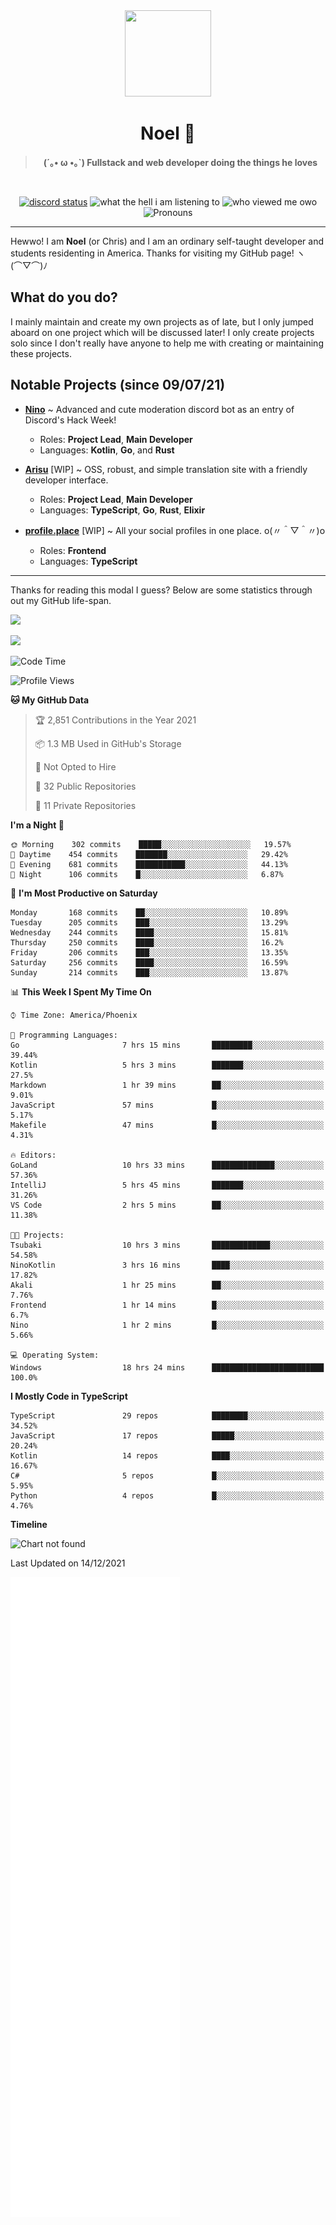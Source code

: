 <div align='center'>
  <div align='center'>
    <img
      src='https://cdn.floofy.dev/art/icons/icon_cinnamonserval.png'
      width='138'
      height='138'
    />
  </div>
  <h1>Noel 🐾</h1>
  <blockquote><strong>(´｡• ω •｡`) Fullstack and web developer doing the things he loves</strong></blockquote>

  <br />

  <a href='https://discord.com/users/280158289667555328' target='_blank'><img alt="discord status" src="https://dev.discordprofiles.me/badge/status/280158289667555328" /></a>
  <img alt="what the hell i am listening to" src="https://dev.discordprofiles.me/badge/spotify/280158289667555328" />
  <img alt="who viewed me owo" src="https://komarev.com/ghpvc/?username=auguwu" />
  <img alt='Pronouns' src='https://img.shields.io/endpoint?url=https://pronoundb.org/shields/6004d014406af11e4593a013' />
</div>

<hr />

Hewwo! I am **Noel** (or Chris) and I am an ordinary self-taught developer and students residenting in America. Thanks for visiting my GitHub page! ヽ(⌒▽⌒)ﾉ

## What do you do?
I mainly maintain and create my own projects as of late, but I only jumped aboard on one project which will be discussed later! I only create projects
solo since I don't really have anyone to help me with creating or maintaining these projects.

## Notable Projects (since 09/07/21)
- [**Nino**](https://nino.sh) ~ Advanced and cute moderation discord bot as an entry of Discord's Hack Week!
  - Roles: **Project Lead**, **Main Developer**
  - Languages: **Kotlin**, **Go**, and **Rust**

- [**Arisu**](https://arisu.land) [WIP] ~ OSS, robust, and simple translation site with a friendly developer interface.
  - Roles: **Project Lead**, **Main Developer**
  - Languages: **TypeScript**, **Go**, **Rust**, **Elixir**

- [**profile.place**](https://profile.place) [WIP] ~ All your social profiles in one place. o(〃＾▽＾〃)o
  - Roles: **Frontend**
  - Languages: **TypeScript**

---

Thanks for reading this modal I guess? Below are some statistics through out my GitHub life-span.

![](https://github-readme-stats.vercel.app/api?username=auguwu&count_private=true&show_icons=true&theme=gruvbox)

![](https://github-readme-stats.vercel.app/api/top-langs/?username=auguwu&layout=compact&theme=gruvbox)

<!--START_SECTION:waka-->
![Code Time](http://img.shields.io/badge/Code%20Time-2%2C499%20hrs%2045%20mins-blue)

![Profile Views](http://img.shields.io/badge/Profile%20Views-7-blue)

**🐱 My GitHub Data** 

> 🏆 2,851 Contributions in the Year 2021
 > 
> 📦 1.3 MB Used in GitHub's Storage 
 > 
> 🚫 Not Opted to Hire
 > 
> 📜 32 Public Repositories 
 > 
> 🔑 11 Private Repositories  
 > 
**I'm a Night 🦉** 

```text
🌞 Morning    302 commits    █████░░░░░░░░░░░░░░░░░░░░   19.57% 
🌆 Daytime    454 commits    ███████░░░░░░░░░░░░░░░░░░   29.42% 
🌃 Evening    681 commits    ███████████░░░░░░░░░░░░░░   44.13% 
🌙 Night      106 commits    █░░░░░░░░░░░░░░░░░░░░░░░░   6.87%

```
📅 **I'm Most Productive on Saturday** 

```text
Monday       168 commits    ██░░░░░░░░░░░░░░░░░░░░░░░   10.89% 
Tuesday      205 commits    ███░░░░░░░░░░░░░░░░░░░░░░   13.29% 
Wednesday    244 commits    ████░░░░░░░░░░░░░░░░░░░░░   15.81% 
Thursday     250 commits    ████░░░░░░░░░░░░░░░░░░░░░   16.2% 
Friday       206 commits    ███░░░░░░░░░░░░░░░░░░░░░░   13.35% 
Saturday     256 commits    ████░░░░░░░░░░░░░░░░░░░░░   16.59% 
Sunday       214 commits    ███░░░░░░░░░░░░░░░░░░░░░░   13.87%

```


📊 **This Week I Spent My Time On** 

```text
⌚︎ Time Zone: America/Phoenix

💬 Programming Languages: 
Go                       7 hrs 15 mins       █████████░░░░░░░░░░░░░░░░   39.44% 
Kotlin                   5 hrs 3 mins        ███████░░░░░░░░░░░░░░░░░░   27.5% 
Markdown                 1 hr 39 mins        ██░░░░░░░░░░░░░░░░░░░░░░░   9.01% 
JavaScript               57 mins             █░░░░░░░░░░░░░░░░░░░░░░░░   5.17% 
Makefile                 47 mins             █░░░░░░░░░░░░░░░░░░░░░░░░   4.31%

🔥 Editors: 
GoLand                   10 hrs 33 mins      ██████████████░░░░░░░░░░░   57.36% 
IntelliJ                 5 hrs 45 mins       ███████░░░░░░░░░░░░░░░░░░   31.26% 
VS Code                  2 hrs 5 mins        ██░░░░░░░░░░░░░░░░░░░░░░░   11.38%

🐱‍💻 Projects: 
Tsubaki                  10 hrs 3 mins       █████████████░░░░░░░░░░░░   54.58% 
NinoKotlin               3 hrs 16 mins       ████░░░░░░░░░░░░░░░░░░░░░   17.82% 
Akali                    1 hr 25 mins        ██░░░░░░░░░░░░░░░░░░░░░░░   7.76% 
Frontend                 1 hr 14 mins        █░░░░░░░░░░░░░░░░░░░░░░░░   6.7% 
Nino                     1 hr 2 mins         █░░░░░░░░░░░░░░░░░░░░░░░░   5.66%

💻 Operating System: 
Windows                  18 hrs 24 mins      █████████████████████████   100.0%

```

**I Mostly Code in TypeScript** 

```text
TypeScript               29 repos            ████████░░░░░░░░░░░░░░░░░   34.52% 
JavaScript               17 repos            █████░░░░░░░░░░░░░░░░░░░░   20.24% 
Kotlin                   14 repos            ████░░░░░░░░░░░░░░░░░░░░░   16.67% 
C#                       5 repos             █░░░░░░░░░░░░░░░░░░░░░░░░   5.95% 
Python                   4 repos             █░░░░░░░░░░░░░░░░░░░░░░░░   4.76%

```


**Timeline**

![Chart not found](https://raw.githubusercontent.com/auguwu/auguwu/master/charts/bar_graph.png) 


 Last Updated on 14/12/2021
<!--END_SECTION:waka-->

![](./github-metrics.svg)
